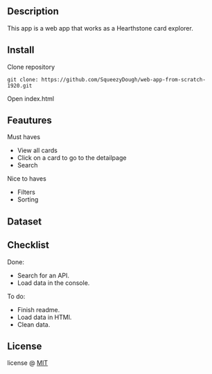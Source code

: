 <!-- Add a link to your live demo in Github Pages 🌐-->

## Description
This app is a web app that works as a Hearthstone card explorer.
<!-- ☝️ replace this description with a description of your own work -->

<!-- replace the code in the /docs folder with your own, so you can showcase your work with GitHub Pages 🌍 -->
<!-- Add a nice poster image here at the end of the week, showing off your shiny frontend 📸 -->
<!-- Maybe a table of contents here? 📚 -->

## Install
Clone repository
```
git clone: https://github.com/SqueezyDough/web-app-from-scratch-1920.git
```
Open index.html

## Feautures
Must haves
* View all cards
* Click on a card to go to the detailpage
* Search

Nice to haves
* Filters
* Sorting

## Dataset
<!-- What external data source is featured in your project and what are its properties 🌠 -->

## Checklist
<!-- Maybe a checklist of done stuff and stuff still on your wishlist? ✅ -->
Done:
* Search for an API.
* Load data in the console.

To do:
* Finish readme.
* Load data in HTMl.
* Clean data.

<!-- How about a license here? 📜 (or is it a licence?) 🤷 -->
## License
license @ [MIT](https://opensource.org/licenses/MIT)
